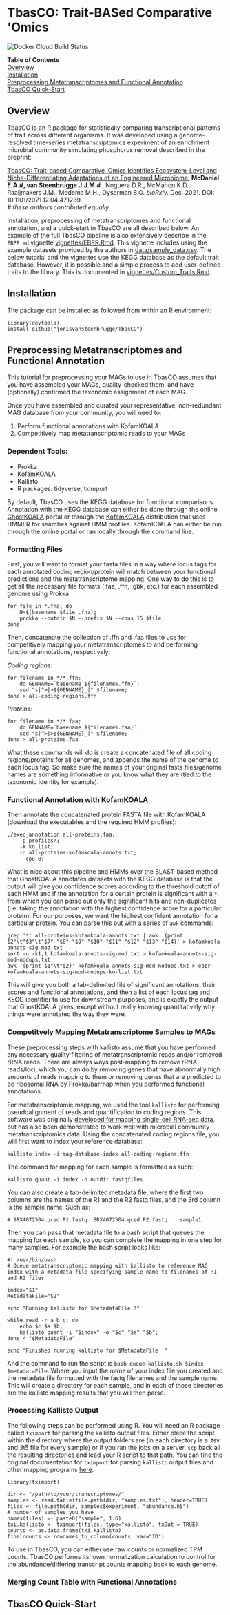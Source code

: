 # TbasCO: Trait-BASed Comparative 'Omics

![Docker Cloud Build Status](https://img.shields.io/docker/cloud/build/jorisvsteenbrugge/tbasco?style=for-the-badge)

<b> Table of Contents </b> <br>
[Overview](https://github.com/Jorisvansteenbrugge/TbasCO#overview) <br>
[Installation](https://github.com/Jorisvansteenbrugge/TbasCO#installation) <br>
[Preprocessing Metatranscriptomes and Functional Annotation](https://github.com/Jorisvansteenbrugge/TbasCO#preprocessing-metatranscriptomes-and-functional-annotation) <br>
[TbasCO Quick-Start](https://github.com/Jorisvansteenbrugge/TbasCO#tbasco-quick-start) <br>

## Overview
TbasCO is an R package for statistically comparing transcriptional patterns of trait across different organisms. It was developed using a genome-resolved time-series metatranscriptomics experiment of an enrichment microbial community simulating phosphorus removal described in the preprint: 

[TbasCO: Trait-based Comparative ‘Omics Identifies Ecosystem-Level and Niche-Differentiating Adaptations of an Engineered Microbiome.](https://www.biorxiv.org/content/10.1101/2021.12.04.471239v1) <b> McDaniel E.A.#, van Steenbrugge J.J.M.# </b>, Noguera D.R., McMahon K.D., Raaijmakers J.M., Medema M.H., Oyserman B.O. <i> bioRxiv. </i> Dec. 2021. DOI: 10.1101/2021.12.04.471239.
<i> <br> # these authors contributed equally </i>

Installation, preprocessing of metatranscriptomes and functional annotation, and a quick-start in TbasCO are all described below. An example of the full TbasCO pipeline is also extensively describe in the `EBPR.md` vignette [vignettes/EBPR.Rmd](vignettes/EBPR.Rmd). This vignette includes using the example datasets provided by the authors in [data/sample_data.csv](data/sample_data.csv). The below tutorial and the vignettes use the KEGG database as the default trait database. However, it is possible and a simple process to add user-defined traits to the library. This is documented in [vignettes/Custom_Traits.Rmd](vignettes/Custom_Traits.Rmd).

## Installation
The package can be installed as followed from within an R environment:
```{r]
library(devtools)
install_github("jorisvansteenbrugge/TbasCO")
```

## Preprocessing Metatranscriptomes and Functional Annotation 
This tutorial for preprocessing your MAGs to use in TbasCO assumes that you have assembled your MAGs, quality-checked them, and have (optionally) confirmed the taxonomic assignment of each MAG. 

Once you have assembled and curated your representative, non-redundant MAG database from your community, you will need to: 

1. Perform functional annotations with KofamKOALA
2. Competitively map metatranscriptomic reads to your MAGs

### Dependent Tools: 

- Prokka
- KofamKOALA
- Kallisto
- R packages: tidyverse, tximport

By default, TbasCO uses the KEGG database for functional comparisons. Annotation with the KEGG database can either be done through the online [GhostKOALA](https://www.kegg.jp/ghostkoala/) portal or through the [KofamKOALA](https://www.genome.jp/tools/kofamkoala/) distribution that uses HMMER for searches against HMM profiles. KofamKOALA can either be run through the online portal or ran locally through the command line.

### Formatting Files

First, you will want to format your fasta files in a way where locus tags for each annotated coding region/protein will match between your functional predictions and the metatranscriptome mapping. One way to do this is to get all the necessary file formats (.faa, .ffn, .gbk, etc.) for each assembled genome using Prokka: 

```
for file in *.fna; do 
    N=$(basename $file .fna);
    prokka --outdir $N --prefix $N --cpus 15 $file; 
done
```

Then, concatenate the collection of .ffn and .faa files to use for competitively mapping your metatranscriptomes to and performing functional annotations, respectively: 

_Coding regions:_

```
for filename in */*.ffn; 
    do GENNAME=`basename ${filename%.ffn}`; 
    sed "s|^>|>${GENNAME}_|" $filename; 
done > all-coding-regions.ffn
```

_Proteins:_

```
for filename in */*.faa; 
    do GENNAME=`basename ${filename%.faa}`; 
    sed "s|^>|>${GENNAME}_|" $filename; 
done > all-proteins.faa
```

What these commands will do is create a concatenated file of all coding regions/proteins for all genomes, and appends the name of the genome to each locus tag. So make sure the names of your original fasta files/genome names are something informative or you know what they are (tied to the taxonomic identity for example). 

### Functional Annotation with KofamKOALA

Then annotate the concatenated protein FASTA file with KofamKOALA (download the executables and the required HMM profiles): 

```
./exec_annotation all-proteins.faa;
    -p profiles/; 
    -k ko_list; 
    -o all-proteins-kofamkoala-annots.txt; 
    --cpu 8;
```

What is nice about this pipeline and HMMs over the BLAST-based method that GhostKOALA annotates datasets with the KEGG database is that the output will give you confidence scores according to the threshold cutoff of each HMM and if the annotation for a certain protein is significant with a `*`, from which you can parse out only the significant hits and non-duplicates (i.e. taking the annotation with the highest confidence score for a particular protein). For our purposes, we want the highest confident annotation for a particular protein. You can parse this out with a series of `awk` commands: 

```
grep '*' all-proteins-kofamkoala-annots.txt | awk '{print $2"\t"$3"\t"$7" "$8" "$9" "$10" "$11" "$12" "$13" "$14}' > kofamkoala-annots-sig-mod.txt
sort -u -k1,1 kofamkoala-annots-sig-mod.txt > kofamkoala-annots-sig-mod-nodups.txt
awk '{print $1"\t"$2}' kofamkoala-annots-sig-mod-nodups.txt > ebpr-kofamkoala-annots-sig-mod-nodups-ko-list.txt
```

This will give you both a tab-delimited file of significant annotations, their scores and functional annotations, and then a list of each locus tag and KEGG identifier to use for downstream purposes, and is exactly the output that GhostKOALA gives, except without really knowing quantitatively why things were annotated the way they were. 

### Competitvely Mapping Metatranscriptome Samples to MAGs

These preprocessing steps with kallisto assume that you have performed any necessary quality filtering of metatranscriptomic reads and/or removed rRNA reads. There are always ways post-mapping to remove rRNA reads/loci, which you can do by removing genes that have abnormally high amounts of reads mapping to them or removing genes that are predicted to be ribosomal RNA by Prokka/barrnap when you performed functional annotations. 

For metatranscriptomic mapping, we used the tool `kallisto` for performing pseudoalignment of reads and quantification to coding regions. This software was originally [developed for mapping single-cell RNA-seq data](https://www.nature.com/articles/nbt.3519), but has also been demonstrated to work well with microbial community metatranscriptomics data. Using the concatenated coding regions file, you will first want to index your reference database: 

```
kallisto index -i mag-database-index all-coding-regions.ffn
```

The command for mapping for each sample is formatted as such: 

```
kallisto quant -i index -o outdir fastqfiles
```

You can also create a tab-delimited metadata file, where the first two columns are the names of the R1 and the R2 fastq files, and the 3rd column is the sample name. Such as: 

```
# SRX4072504.qced.R1.fastq	SRX4072504.qced.R2.fastq	sample1
```

Then you can pass that metadata file to a bash script that queues the mapping for each sample, so you can complete the mapping in one step for many samples. For example the bash script looks like: 

```
#! /usr/bin/bash
# Queue metatranscriptomic mapping with kallisto to reference MAG index with a metadata file specifying sample name to filenames of R1 and R2 files

index="$1"
MetadataFile="$2"

echo "Running kallisto for $MetadataFile !"

while read -r a b c; do
	echo $c $a $b;
	kallisto quant -i "$index" -o "$c" "$a" "$b";
done < "$MetadataFile"

echo "Finished running kallisto for $MetadataFile !"
```

And the command to run the script is `bash queue-kallisto.sh $index $metadataFile`. Where you input the name of your index file you created and the metadata file formatted with the fastq filenames and the sample name. This will create a directory for each sample, and in each of those directories are the kallisto mapping results that you will then parse. 

### Processing Kallisto Output 

The following steps can be performed using R. You will need an R package called `tximport` for parsing the kallisto output files. Either place the script within the directory where the output folders are (in each directory is a .tsv and .h5 file for every sample) or if you ran the jobs on a server, `scp` back all the resulting directories and lead your R script to that path. You can find the original documentation for `tximport` for parsing `kallisto` output files and other mapping programs [here](https://bioconductor.org/packages/devel/bioc/vignettes/tximport/inst/doc/tximport.html#kallisto).

```
library(tximport)

dir <- "/path/to/your/transcriptomes/"
samples <- read.table(file.path(dir, "samples.txt"), header=TRUE)
files <- file.path(dir, samples$experiment, "abundance.h5")
# number of samples you have
names(files) <- paste0("sample", 1:6)
txi.kallisto <- tximport(files, type="kallisto", txOut = TRUE)
counts <- as.data.frame(txi.kallisto)
finalcounts <- rownames_to_column(counts, var="ID")

```

To use in TbasCO, you can either use raw counts or normalized TPM counts. TbasCO performs its' own normalization calculation to control for the abundance/differing transcript counts mapping back to each genome. 

### Merging Count Table with Functional Annotations


## TbasCO Quick-Start 
